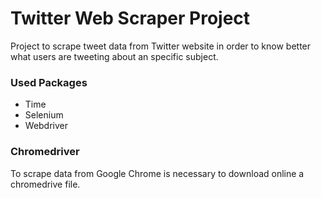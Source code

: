 # Twitter Web Scraper Project

Project to scrape tweet data from Twitter website in order to know better what users are tweeting about an specific subject.

### Used Packages
- Time
- Selenium
- Webdriver

### Chromedriver
To scrape data from Google Chrome is necessary to download online a chromedrive file.
